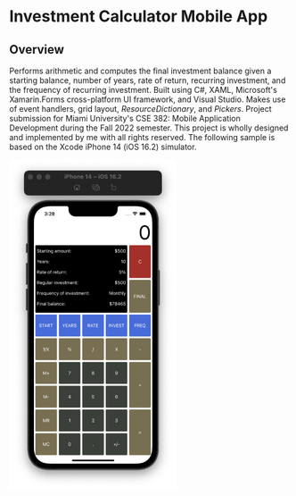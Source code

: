 <h1>Investment Calculator Mobile App</h1>

<h2>Overview</h2>
<p>Performs arithmetic and computes the final investment balance given a starting balance, number of years, rate of return, recurring investment, and the frequency of recurring investment. Built using C#, XAML, Microsoft's Xamarin.Forms cross-platform UI framework, and Visual Studio. Makes use of event handlers, grid layout, <i>ResourceDictionary</i>, and <i>Pickers</i>. Project submission for Miami University's CSE 382: Mobile Application Development during the Fall 2022 semester. This project is wholly designed and implemented by me with all rights reserved. The following sample is based on the Xcode iPhone 14 (iOS 16.2) simulator.</p>

<img width="300" src="https://github.com/karimsammouri/MU-CSE-382/blob/main/Project03%20-%20Financial%20Calculator/Screenshots/MainPage.png">
